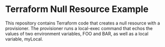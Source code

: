# Terraform Null Resource Example

This repository contains Terraform code that creates a null resource with a provisioner. The provisioner runs a local-exec command that echos the values of two environment variables, FOO and BAR, as well as a local variable, myLocal.
